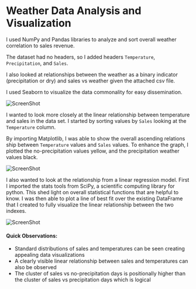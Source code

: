 # Weather Data Analysis and Visualization

I used NumPy and Pandas libraries to analyze and sort overall weather correlation to sales revenue.

The dataset had no headers, so I added headers `Temperature`, `Precipitation`, and `Sales`.

I also looked at relationships between the weather as a binary indicator (precipitation or dry) and sales vs weather given the attached csv file.

I used Seaborn to visualize the data commonality for easy dissemination.

![ScreenShot](https://github.com/Drev917/Weather_Data/blob/master/WeatherPlot.JPG)

I wanted to look more closely at the linear relationship between temperature and sales in the data set. I started by sorting values by `Sales` looking at the `Temperature` column. 

By importing Matplotlib, I was able to show the overall ascending relations ship between `Temperature` values and `Sales` values. To enhance the graph, I plotted the no-precipitation values yellow, and the precipitation weather values black.

![ScreenShot](https://github.com/Drev917/Weather_Data/blob/master/TempvSales.JPG)

I also wanted to look at the relationship from a linear regression model. First I imported the stats tools from SciPy, a scientific computing library for python. This shed light on overall statistical functions that are helpful to know. I was then able to plot a line of best fit over the existing DataFrame that I created to fully visualize the linear relationship between the two indexes.

![ScreenShot](https://github.com/Drev917/Weather_Data/blob/master/FittedLine.JPG)


#### Quick Observations:

- Standard distributions of sales and temperatures can be seen creating appealing data visualizations
- A clearly visible linear relationship between sales and temperatures can also be observed
- The cluster of sales vs no-precipitation days is positionally higher than the cluster of sales vs precipitation days which is logical
